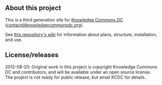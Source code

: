 ## About this project

This is a third generation site for [Knowledge Commons DC](http://knowledgecommonsdc.org) ([contact@knowledgecommonsdc.org](mailto:contact@knowledgecommonsdc.org)).

See [this repository's wiki](https://github.com/knowledgecommonsdc/kcdc3/wiki) for information about plans, structure, installation, and use.

## License/releases

2012-08-20: Original work in this project is copyright Knowledge Commons DC and contributors, and will be available under an open source license. The project is not ready for public release, but email KCDC for details.
